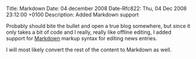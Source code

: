Title: Markdown
Date: 04 december 2008
Date-Rfc822: Thu, 04 Dec 2008 23:12:00 +0100
Description: Added Markdown support

Probably should bite the bullet and open a true blog somewhere,
but since it only takes a bit of code and I really, really like
offline editing, I added support for
[Markdown](http://daringfireball.net/projects/markdown) markup
syntax for editing news entries.

I will most likely convert the rest of the content to Markdown as
well.
